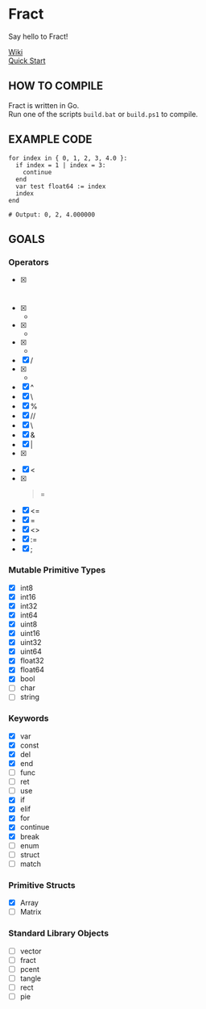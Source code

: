 # Fract

Say hello to Fract!

[Wiki](https://github.com/fract-lang/fract/wiki) <br>
[Quick Start](https://github.com/fract-lang/fract/blob/main/docs/Fract/quick_start.md)

## HOW TO COMPILE
Fract is written in Go. <br>
Run one of the scripts ``build.bat`` or ``build.ps1`` to compile.

## EXAMPLE CODE
```
for index in { 0, 1, 2, 3, 4.0 }:
  if index = 1 | index = 3:
    continue
  end
  var test float64 := index
  index
end

# Output: 0, 2, 4.000000
```

## GOALS

### Operators
- [x] #
- [x] +
- [x] -
- [x] *
- [x] /
- [x] -
- [x] ^
- [x] \
- [x] %
- [x] //
- [x] \\
- [x] &
- [x] |
- [x] >
- [x] <
- [x] >=
- [x] <=
- [x] =
- [x] <>
- [x] :=
- [x] ;

### Mutable Primitive Types
- [x] int8
- [x] int16
- [x] int32
- [x] int64
- [x] uint8
- [x] uint16
- [x] uint32
- [x] uint64
- [x] float32
- [x] float64
- [x] bool
- [ ] char
- [ ] string

### Keywords
- [x] var
- [x] const
- [x] del
- [x] end
- [ ] func
- [ ] ret
- [ ] use
- [x] if
- [x] elif
- [x] for
- [x] continue
- [x] break
- [ ] enum
- [ ] struct
- [ ] match

### Primitive Structs
- [x] Array
- [ ] Matrix

### Standard Library Objects
- [ ] vector
- [ ] fract
- [ ] pcent
- [ ] tangle
- [ ] rect
- [ ] pie

